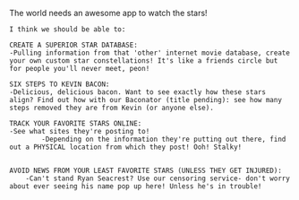 The world needs an awesome app to watch the stars!

	I think we should be able to:

	CREATE A SUPERIOR STAR DATABASE:
	-Pulling information from that 'other' internet movie database, create your own custom star constellations! It's like a friends circle but for people you'll never meet, peon!

	SIX STEPS TO KEVIN BACON:
	-Delicious, delicious bacon. Want to see exactly how these stars align? Find out how with our Baconator (title pending): see how many steps removed they are from Kevin (or anyone else).

	TRACK YOUR FAVORITE STARS ONLINE:
	-See what sites they're posting to!
			-Depending on the information they're putting out there, find out a PHYSICAL location from which they post! Ooh! Stalky!


	AVOID NEWS FROM YOUR LEAST FAVORITE STARS (UNLESS THEY GET INJURED):
		-Can't stand Ryan Seacrest? Use our censoring service- don't worry about ever seeing his name pop up here! Unless he's in trouble!
